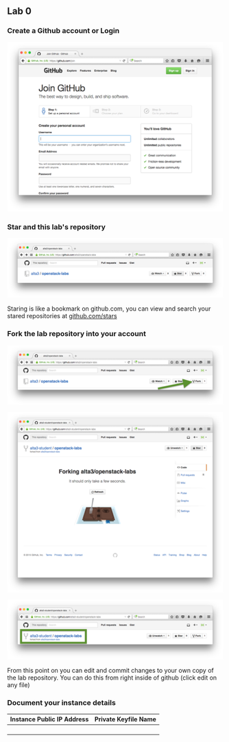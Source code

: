 ## Lab 0

### Create a Github account or Login

  ![Create an account](img/github-create.png)
    

### Star and this lab's repository
  
  ![Star this repository](img/github-star.png)
  
  Staring is like a bookmark on github.com,  you can view and search your stared repositories at [github.com/stars](github.com/stars)

### Fork the lab repository into your account

  ![Fork this repository](img/github-fork1.png)

  ![Fork this repository](img/github-fork2.png)

  ![Fork this repository](img/github-fork3.png)

  From this point on you can edit and commit changes to your own copy of the lab repository.  You can do this from right inside of github (click edit on any file)

### Document your instance details

| Instance Public IP Address | Private Keyfile Name | 
|----------------------------|----------------------|
|            &nbsp;          |         &nbsp;       |
